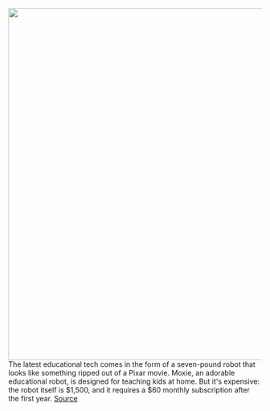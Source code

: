 <img src='https://cdn.vox-cdn.com/thumbor/y2KtFPeqHN4R4U11joYhRJG9_I8=/0x0:810x456/1200x800/filters:focal(341x164:469x292)/cdn.vox-cdn.com/uploads/chorus_image/image/66794095/MOX01169.0.jpg' width='700px' /><br/>
The latest educational tech comes in the form of a seven-pound robot that looks like something ripped out of a Pixar movie. Moxie, an adorable educational robot, is designed for teaching kids at home. But it's expensive: the robot itself is $1,500, and it requires a $60 monthly subscription after the first year.
<a href='https://www.theverge.com/2020/5/13/21257821/moxie-robot-kids-educational-tech-embodied-price'> Source <a/>